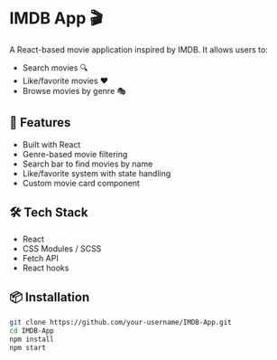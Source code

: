 # IMDB App 🎬

A React-based movie application inspired by IMDB. It allows users to:
- Search movies 🔍
- Like/favorite movies ❤️
- Browse movies by genre 🎭

## 🚀 Features

- Built with React
- Genre-based movie filtering
- Search bar to find movies by name
- Like/favorite system with state handling
- Custom movie card component

## 🛠 Tech Stack

- React
- CSS Modules / SCSS
- Fetch API 
- React hooks


## 📦 Installation

```bash
git clone https://github.com/your-username/IMDB-App.git
cd IMDB-App
npm install
npm start
